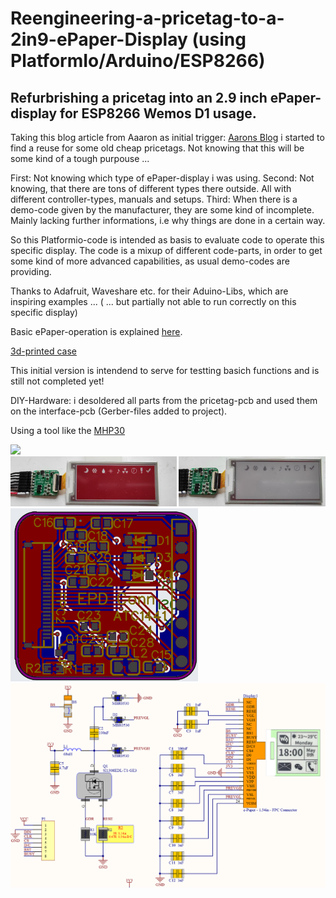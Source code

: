 # Reengineering-a-pricetag-to-a-2in9-ePaper-Display (using PlatformIo/Arduino/ESP8266)
## Refurbrishing a pricetag into an 2.9 inch ePaper-display for ESP8266 Wemos D1 usage. 

Taking this blog article from Aaaron as initial trigger: [Aarons Blog](http://atcnetz.blogspot.com/2019/02/ausgemusterete-elektronische-e-ink.html)
i started to find a reuse for some old cheap pricetags. Not knowing that this will be some kind of a tough purpouse ... 

First:  Not knowing which type of ePaper-display i was using. 
Second: Not knowing, that there are tons of different types there outside. All with different controller-types, manuals and setups.
Third:  When there is a demo-code given by the manufacturer, they are some kind of incomplete. Mainly lacking further informations, i.e why things are done in a certain way. 

So this Platformio-code is intended as basis to evaluate code to operate this specific display. 
The code is a mixup of different code-parts, in order to get some kind of more advanced capabilities, as usual demo-codes are providing. 

Thanks to Adafruit, Waveshare etc. for their Aduino-Libs, which are inspiring examples ...  ( ... but partially not able to run correctly on this specific display)

Basic ePaper-operation is explained [here](https://www.zephray.me/post/stm32_epd_calendar/).

[3d-printed case](https://hackaday.io/project/189695-triink-low-power-ble-e-paper-clock)

This initial version is intendend to serve for testting basich functions and is still not completed yet! 

DIY-Hardware: i desoldered all parts from the pricetag-pcb and used them on the interface-pcb (Gerber-files added to project). 

Using a tool like the [MHP30](https://de.aliexpress.com/item/1005001800667409.html?gatewayAdapt=glo2deu)

<img src="pics/epaper_2.9-overview.png" width="800"/>

<img src="pics/b-w-r.png" width="800"/>

<img src="pics/EPD_Conn_ACT1441.png" width="300"/>

<img src="pics/overview_epd_interface_schematic.png" width="800"/>

